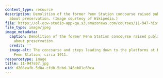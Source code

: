 ```yaml
---
content_type: resource
description: Demolition of the former Penn Station concourse raised public awareness
  about preservation. (Image courtesy of Wikipedia.)
file: https://ol-ocw-studio-app-qa.s3.amazonaws.com/courses/11-947-history-and-theory-of-historic-preservation-spring-2007/d208eafb5d0acfdb5ebd146eb81c60ca_11-947s07.jpg
file_type: image/jpeg
image_metadata:
  caption: Demolition of the former Penn Station concourse raised public awareness
    about preservation.
  credit: ''
  image-alt: The concourse and steps leading down to the platforms at New York City's
    Penn Station, circa 1911.
resourcetype: Image
title: 11-947s07.jpg
uid: d208eafb-5d0a-cfdb-5ebd-146eb81c60ca
---
```

